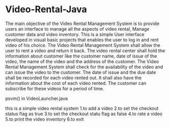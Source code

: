 # Video-Rental-Java


The main objective of the Video Rental Management System is to provide users an interface to manage all the aspects of video rental, Manage customer data and video inventory. This is a simple User interface developed in visual basic projects that enables the user to log in and rent video of his choice. The Video Rental Management System shall allow the user to rent a video and return it back. The video rental center shall hold the information about customer like the customer name, date of issue of the video, the name of the video and the address of the customer. The Video Rental Management System shall check for the availability of the video and can issue the video to the customer. The date of issue and the due date shall be recorded for each video rented out. It shall also have the information about the cost of each video rented. The customer can subscribe for these videos for a period of time.


psvm() in VideoLauncher.java


this is a simple video rental system
1.to add a video
2.to set the checkout status flag as true
3.to set the checkout statu flag as false
4.to rate a video
5.to print the video inventory
6.to exit
